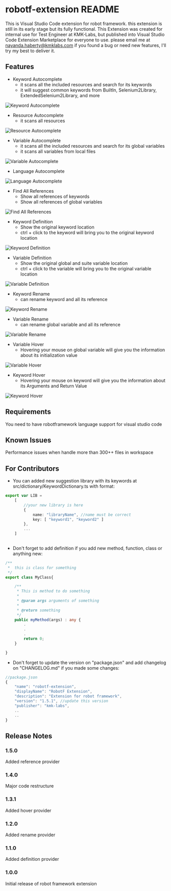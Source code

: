 # robotf-extension README

This is Visual Studio Code extension for robot framework. this extension is still in its early stage but its fully functional.
This Extension was created for internal use for Test Engineer at KMK-Labs, but published into Visual Studio Code Extension Marketplace for everyone to use. please email me at nayanda.haberty@kmklabs.com if you found a bug or need new features, I'll try my best to deliver it.

## Features

* Keyword Autocomplete
    * it scans all the included resources and search for its keywords
    * it will suggest common keywords from BuiltIn, Selenium2Library, ExtendedSelenium2Library, and more

![Keyword Autocomplete](smart-keyword-autocomplete.png)

* Resource Autocomplete
    * it scans all resources

![Resource Autocomplete](smart-resource-autocomplete.png)

* Variable Autocomplete
    * it scans all the included resources and search for its global variables
    * it scans all variables from local files

![Variable Autocomplete](smart-variable-autocomplete.png)

* Language Autocomplete

![Language Autocomplete](builtin-grammar-autocomplete.png)

* Find All References
    * Show all references of keywords
    * Show all references of global variables

![Find All References](reference-provider.png)

* Keyword Definition
    * Show the original keyword location
    * ctrl + click to the keyword will bring you to the original keyword location

![Keyword Definition](keyword-definition.png)

* Variable Definition
    * Show the original global and suite variable location
    * ctrl + click to the variable will bring you to the original variable location

![Variable Definition](variable-definition.png)

* Keyword Rename
    * can rename keyword and all its reference

![Keyword Rename](keyword-rename.png)

* Variable Rename
    * can rename global variable and all its reference

![Variable Rename](variable-rename.png)

* Variable Hover
    * Hovering your mouse on global variable will give you the information about its initialization value

![Variable Hover](variable-hover.png)

* Keyword Hover
    * Hovering your mouse on keyword will give you the information about its Arguments and Return Value

![Keyword Hover](keyword-hover.png)

## Requirements

You need to have robotframework language support for visual studio code

## Known Issues

Performance issues when handle more than 300++ files in workspace

## For Contributors

- You can added new suggestion library with its keywords at src/dictionary/KeywordDictionary.ts with format:
``` typescript
export var LIB =
	[
        //your new library is here
		{
			name: "libraryName", //name must be correct
			key: [ "keyword1", "keyword2" ]
        },
        ...
    ]
    
```

- Don't forget to add definition if you add new method, function, class or anything new:
``` typescript
/**
 *  this is class for something
 */
export class MyClass{

    /**
     * This is method to do something
     *
     * @param args arguments of something
     *
     * @return something
     */
    public myMethod(args) : any {
        .
        .
        .
        return 0;
    }

}
```

- Don't forget to update the version on "package.json" and add changelog on "CHANGELOG.md" if you made some changes:
``` javascript
//package.json
{
    "name": "robotf-extension",
    "displayName": "RobotF Extension",
    "description": "Extension for robot framework",
    "version": "1.5.1", //update this version
    "publisher": "kmk-labs",
    ..
    ..
}
```

## Release Notes

### 1.5.0
Added reference provider

### 1.4.0
Major code restructure

### 1.3.1
Added hover provider

### 1.2.0
Added rename provider

### 1.1.0
Added definition provider

### 1.0.0
Initial release of robot framework extension